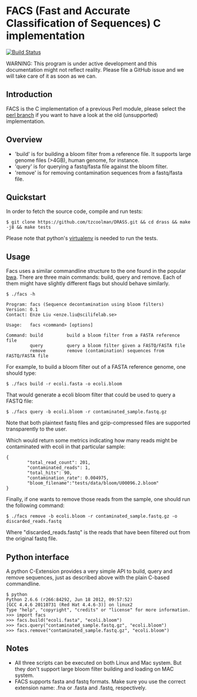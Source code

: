 FACS (Fast and Accurate Classification of Sequences) C implementation
======================================================================

[![Build Status](https://travis-ci.org/scilifelab/facs.png?branch=master)](facs)

WARNING: This program is under active development and this documentation might not reflect reality.
Please file a GitHub issue and we will take care of it as soon as we can.

Introduction
------------

FACS is the C implementation of a previous Perl module, please select the
<a href="https://github.com/SciLifeLab/facs/tree/perl">perl branch</a> if
you want to have a look at the old (unsupported) implementation.

Overview
--------

* 'build' is for building a bloom filter from a reference file.
It supports large genome files (>4GB), human genome, for instance.
* 'query' is for querying a fastq/fasta file against the bloom filter.
* 'remove' is for removing contamination sequences from a fastq/fasta file.


Quickstart
----------

In order to fetch the source code, compile and run tests:

```
$ git clone https://github.com/tzcoolman/DRASS.git && cd drass && make -j8 && make tests
```

Please note that python's <a href="https://github.com/brainsik/virtualenv-burrito">virtualenv</a> is needed to run the tests.

Usage
------

Facs uses a similar commandline structure to the one found in the popular <a href="https://github.com/lh3/bwa">bwa</a>.
There are three main commands: build, query and remove. Each of them might have slightly different flags but should
behave similarly.

```
$ ./facs -h

Program: facs (Sequence decontamination using bloom filters)
Version: 0.1
Contact: Enze Liu <enze.liu@scilifelab.se>

Usage:   facs <command> [options]

Command: build         build a bloom filter from a FASTA reference file
         query         query a bloom filter given a FASTQ/FASTA file
         remove        remove (contamination) sequences from FASTQ/FASTA file
```

For example, to build a bloom filter out of a FASTA reference genome, one should type:

```
$ ./facs build -r ecoli.fasta -o ecoli.bloom
```

That would generate a ecoli bloom filter that could be used to query a FASTQ file:

```
$ ./facs query -b ecoli.bloom -r contaminated_sample.fastq.gz
```

Note that both plaintext fastq files and gzip-compressed files are supported transparently
to the user.

Which would return some metrics indicating how many reads might be contaminated with
ecoli in that particular sample:

```
{
        "total_read_count": 201,
        "contaminated_reads": 1,
        "total_hits": 90,
        "contamination_rate": 0.004975,
        "bloom_filename":"tests/data/bloom/U00096.2.bloom"
}
```

Finally, if one wants to remove those reads from the sample, one should run the following
command:

```
$ ./facs remove -b ecoli.bloom -r contaminated_sample.fastq.gz -o discarded_reads.fastq
```

Where "discarded_reads.fastq" is the reads that have been filtered out from the original
fastq file.


Python interface
----------------

A python C-Extension provides a very simple API to build, query and remove sequences,
just as described above with the plain C-based commandline.

```
$ python
Python 2.6.6 (r266:84292, Jun 18 2012, 09:57:52) 
[GCC 4.4.6 20110731 (Red Hat 4.4.6-3)] on linux2
Type "help", "copyright", "credits" or "license" for more information.
>>> import facs
>>> facs.build("ecoli.fasta", "ecoli.bloom")
>>> facs.query("contaminated_sample.fastq.gz", "ecoli.bloom")
>>> facs.remove("contaminated_sample.fastq.gz", "ecoli.bloom")
```


Notes
-----

* All three scripts can be executed on both Linux and Mac system. But they don't support large bloom filter building and loading on MAC system.
* FACS supports fasta and fastq formats. Make sure you use the correct extension name: .fna or .fasta and .fastq, respectively.
